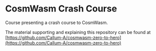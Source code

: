 # CosmWasm Crash Course

Course presenting a crash course to CosmWasm.

The material supporting and explaining this repository can be found at [https://github.com/Callum-A/cosmwasm-zero-to-hero](https://github.com/Callum-A/cosmwasm-zero-to-hero)




